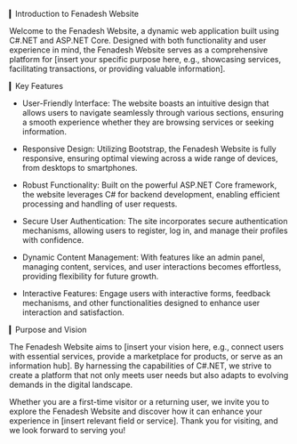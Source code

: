 ▎Introduction to Fenadesh Website

Welcome to the Fenadesh Website, a dynamic web application built using C#.NET and ASP.NET Core. Designed with both functionality and user experience in mind, the Fenadesh Website serves as a comprehensive platform for [insert your specific purpose here, e.g., showcasing services, facilitating transactions, or providing valuable information].

▎Key Features

- User-Friendly Interface: The website boasts an intuitive design that allows users to navigate seamlessly through various sections, ensuring a smooth experience whether they are browsing services or seeking information.
  
- Responsive Design: Utilizing Bootstrap, the Fenadesh Website is fully responsive, ensuring optimal viewing across a wide range of devices, from desktops to smartphones.

- Robust Functionality: Built on the powerful ASP.NET Core framework, the website leverages C# for backend development, enabling efficient processing and handling of user requests.

- Secure User Authentication: The site incorporates secure authentication mechanisms, allowing users to register, log in, and manage their profiles with confidence.

- Dynamic Content Management: With features like an admin panel, managing content, services, and user interactions becomes effortless, providing flexibility for future growth.

- Interactive Features: Engage users with interactive forms, feedback mechanisms, and other functionalities designed to enhance user interaction and satisfaction.

▎Purpose and Vision

The Fenadesh Website aims to [insert your vision here, e.g., connect users with essential services, provide a marketplace for products, or serve as an information hub]. By harnessing the capabilities of C#.NET, we strive to create a platform that not only meets user needs but also adapts to evolving demands in the digital landscape.

Whether you are a first-time visitor or a returning user, we invite you to explore the Fenadesh Website and discover how it can enhance your experience in [insert relevant field or service]. Thank you for visiting, and we look forward to serving you!
